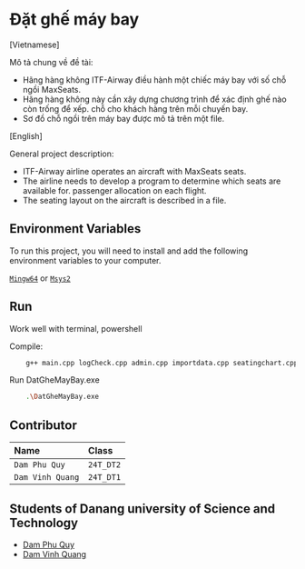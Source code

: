 
# Đặt ghế máy bay 

[Vietnamese]

Mô tả chung về đề tài:
- Hãng hàng không ITF-Airway điều hành một chiếc máy bay với số chỗ ngồi MaxSeats.
- Hãng hàng không này cần xây dựng chương trình để xác định ghế nào còn trống để xếp.
chỗ cho khách hàng trên mỗi chuyến bay.
- Sơ đồ chỗ ngồi trên máy bay được mô tả trên một file.

[English]

General project description:
- ITF-Airway airline operates an aircraft with MaxSeats seats.
- The airline needs to develop a program to determine which seats are available for.
passenger allocation on each flight.
- The seating layout on the aircraft is described in a file.

## Environment Variables

To run this project, you will need to install and add the following environment variables to your computer.

[`Mingw64`](https://www.mingw-w64.org/) or [`Msys2`](https://www.msys2.org/)

## Run 

Work well with terminal, powershell

Compile: 

```bash
    g++ main.cpp logCheck.cpp admin.cpp importdata.cpp seatingchart.cpp printMenu.cpp -o DatGheMayBay
```

Run DatGheMayBay.exe

```bash
    .\DatGheMayBay.exe
```
    
## Contributor

| Name             | Class     |  
| :----------------| :---------| 
| `Dam Phu Quy`    | `24T_DT2` | 
| `Dam Vinh Quang` | `24T_DT1` |


## Students of Danang university of Science and Technology



 - [Dam Phu Quy](https://www.facebook.com/damphuquy/)
 - [Dam Vinh Quang](https://www.facebook.com/vinh.quang.am.2024)


